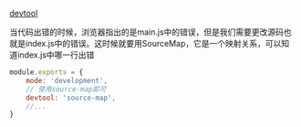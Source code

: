 [devtool](https://www.webpackjs.com/configuration/devtool/)

当代码出错的时候，浏览器指出的是main.js中的错误，但是我们需要更改源码也就是index.js中的错误。这时候就要用SourceMap，它是一个映射关系，可以知道index.js中哪一行出错

```js
module.exports = {
	mode: 'development',
    // 使用source-map即可
	devtool: 'source-map',
	//...
}
```




